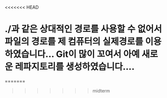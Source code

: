 <<<<<<< HEAD
# ./과 같은 상대적인 경로를 사용할 수 없어서 파일의 경로를 제 컴퓨터의 실제경로를 이용하였습니다... Git이 많이 꼬여서 아예 새로운 레파지토리를 생성하였습니다....
=======
>>>>>>> midterm
